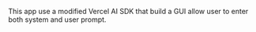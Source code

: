 
This app use a modified Vercel AI SDK that build a GUI allow user to enter both system and user prompt.

